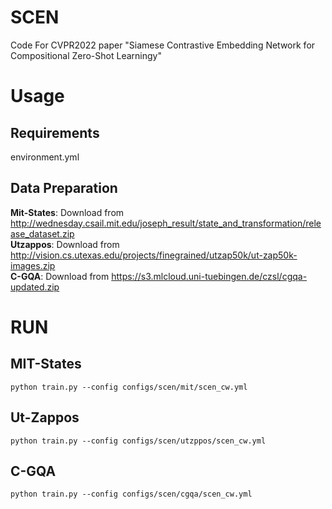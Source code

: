 # SCEN
Code For CVPR2022 paper "Siamese Contrastive Embedding Network for Compositional Zero-Shot Learningy"

# Usage
## **Requirements**<br>
environment.yml

## **Data Preparation**
**Mit-States**: Download from http://wednesday.csail.mit.edu/joseph_result/state_and_transformation/release_dataset.zip<br>
**Utzappos**: Download from http://vision.cs.utexas.edu/projects/finegrained/utzap50k/ut-zap50k-images.zip<br>
**C-GQA**: Download from https://s3.mlcloud.uni-tuebingen.de/czsl/cgqa-updated.zip<br>

# RUN
## **MIT-States**
```
python train.py --config configs/scen/mit/scen_cw.yml
```

## **Ut-Zappos**
```
python train.py --config configs/scen/utzppos/scen_cw.yml
```

## **C-GQA**
```
python train.py --config configs/scen/cgqa/scen_cw.yml
```
